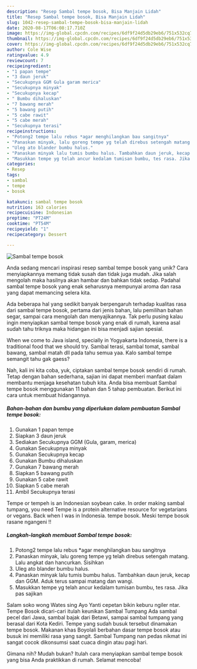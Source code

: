 ```yaml
---
description: "Resep Sambal tempe bosok, Bisa Manjain Lidah"
title: "Resep Sambal tempe bosok, Bisa Manjain Lidah"
slug: 1042-resep-sambal-tempe-bosok-bisa-manjain-lidah
date: 2020-08-17T06:08:17.710Z
image: https://img-global.cpcdn.com/recipes/6df9f24d5db29eb6/751x532cq70/sambal-tempe-bosok-foto-resep-utama.jpg
thumbnail: https://img-global.cpcdn.com/recipes/6df9f24d5db29eb6/751x532cq70/sambal-tempe-bosok-foto-resep-utama.jpg
cover: https://img-global.cpcdn.com/recipes/6df9f24d5db29eb6/751x532cq70/sambal-tempe-bosok-foto-resep-utama.jpg
author: Cole Wise
ratingvalue: 4.9
reviewcount: 7
recipeingredient:
- "1 papan tempe"
- "3 daun jeruk"
- "Secukupnya GGM Gula garam merica"
- "Secukupnya minyak"
- "Secukupnya kecap"
- " Bumbu dihaluskan"
- "7 bawang merah"
- "5 bawang putih"
- "5 cabe rawit"
- "5 cabe merah"
- "Secukupnya terasi"
recipeinstructions:
- "Potong2 tempe lalu rebus *agar menghilangkan bau sangitnya"
- "Panaskan minyak, lalu goreng tempe yg telah direbus setengah matang. Lalu angkat dan hancurkan. Sisihkan"
- "Uleg ato blander bumbu halus."
- "Panaskan minyak lalu tumis bumbu halus. Tambahkan daun jeruk, kecap dan GGM. Aduk terus sampai matang dan wangi."
- "Masukkan tempe yg telah ancur kedalam tumisan bumbu, tes rasa. Jika pas sajikan"
categories:
- Resep
tags:
- sambal
- tempe
- bosok

katakunci: sambal tempe bosok 
nutrition: 163 calories
recipecuisine: Indonesian
preptime: "PT24M"
cooktime: "PT54M"
recipeyield: "1"
recipecategory: Dessert

---
```



![Sambal tempe bosok](https://img-global.cpcdn.com/recipes/6df9f24d5db29eb6/751x532cq70/sambal-tempe-bosok-foto-resep-utama.jpg)

Anda sedang mencari inspirasi resep sambal tempe bosok yang unik? Cara menyiapkannya memang tidak susah dan tidak juga mudah. Jika salah mengolah maka hasilnya akan hambar dan bahkan tidak sedap. Padahal sambal tempe bosok yang enak seharusnya mempunyai aroma dan rasa yang dapat memancing selera kita.

Ada beberapa hal yang sedikit banyak berpengaruh terhadap kualitas rasa dari sambal tempe bosok, pertama dari jenis bahan, lalu pemilihan bahan segar, sampai cara mengolah dan menyajikannya. Tak perlu pusing kalau ingin menyiapkan sambal tempe bosok yang enak di rumah, karena asal sudah tahu triknya maka hidangan ini bisa menjadi sajian spesial.

When we come to Java island, specially in Yogyakarta Indonesia, there is a traditional food that we should try. Sambal terasi, sambal tomat, sambal bawang, sambal matah dll pada tahu semua yaa. Kalo sambal tempe semangit tahu gak gaess?


Nah, kali ini kita coba, yuk, ciptakan sambal tempe bosok sendiri di rumah. Tetap dengan bahan sederhana, sajian ini dapat memberi manfaat dalam membantu menjaga kesehatan tubuh kita. Anda bisa membuat Sambal tempe bosok menggunakan 11 bahan dan 5 tahap pembuatan. Berikut ini cara untuk membuat hidangannya.

<!--inarticleads1-->

##### Bahan-bahan dan bumbu yang diperlukan dalam pembuatan Sambal tempe bosok:

1. Gunakan 1 papan tempe
1. Siapkan 3 daun jeruk
1. Sediakan Secukupnya GGM (Gula, garam, merica)
1. Gunakan Secukupnya minyak
1. Gunakan Secukupnya kecap
1. Gunakan  Bumbu dihaluskan
1. Gunakan 7 bawang merah
1. Siapkan 5 bawang putih
1. Gunakan 5 cabe rawit
1. Siapkan 5 cabe merah
1. Ambil Secukupnya terasi


Tempe or tempeh is an Indonesian soybean cake. In order making sambal tumpang, you need Tempe is a protein alternative resource for vegetarians or vegans. Back when I was in Indonesia. tempe bosok. Meski tempe bosok rasane ngangeni !! 

<!--inarticleads2-->

##### Langkah-langkah membuat Sambal tempe bosok:

1. Potong2 tempe lalu rebus *agar menghilangkan bau sangitnya
1. Panaskan minyak, lalu goreng tempe yg telah direbus setengah matang. Lalu angkat dan hancurkan. Sisihkan
1. Uleg ato blander bumbu halus.
1. Panaskan minyak lalu tumis bumbu halus. Tambahkan daun jeruk, kecap dan GGM. Aduk terus sampai matang dan wangi.
1. Masukkan tempe yg telah ancur kedalam tumisan bumbu, tes rasa. Jika pas sajikan


Salam soko wong Wates sing Ayo Yanti cepetan bikin keburu ngiler ntar. Tempe Bosok dicari-cari itulah keunikan Sambal Tumpang  Ada sambal pecel dari Jawa, sambal bajak dari Betawi, sampai sambal tumpang yang berasal dari Kota Kediri. Tempe yang sudah busuk tersebut dinamakan tempe bosok. Makanan khas Boyolali berbahan dasar tempe bosok atau busuk ini memiliki rasa yang sangit. Sambal Tumpang nan pedas nikmat ini sangat cocok dikonsumsi saat cuaca dingin atau pagi hari. 

Gimana nih? Mudah bukan? Itulah cara menyiapkan sambal tempe bosok yang bisa Anda praktikkan di rumah. Selamat mencoba!
